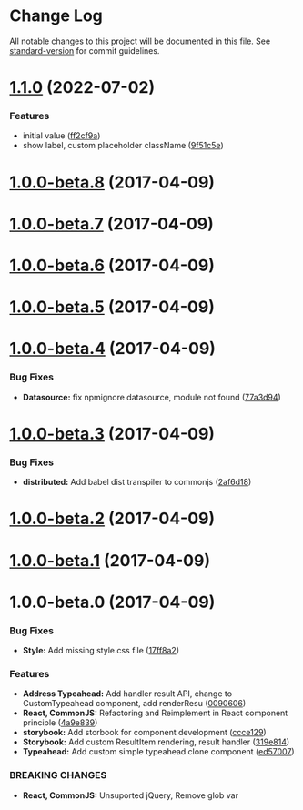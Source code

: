 # Change Log

All notable changes to this project will be documented in this file. See [standard-version](https://github.com/conventional-changelog/standard-version) for commit guidelines.

<a name="1.1.0"></a>
# [1.1.0](https://github.com/sangzn34/react-thailand-address-input/compare/v1.0.0-beta.8...v1.1.0) (2022-07-02)


### Features

* initial value ([ff2cf9a](https://github.com/sangzn34/react-thailand-address-input/commit/ff2cf9a))
* show label, custom placeholder className ([9f51c5e](https://github.com/sangzn34/react-thailand-address-input/commit/9f51c5e))



<a name="1.0.0-beta.8"></a>
# [1.0.0-beta.8](https://github.com/zapkub/react-thailand-address-typeahead/compare/v1.0.0-beta.7...v1.0.0-beta.8) (2017-04-09)



<a name="1.0.0-beta.7"></a>
# [1.0.0-beta.7](https://github.com/zapkub/react-thailand-address-typeahead/compare/v1.0.0-beta.6...v1.0.0-beta.7) (2017-04-09)



<a name="1.0.0-beta.6"></a>
# [1.0.0-beta.6](https://github.com/zapkub/react-thailand-address-typeahead/compare/v1.0.0-beta.5...v1.0.0-beta.6) (2017-04-09)



<a name="1.0.0-beta.5"></a>
# [1.0.0-beta.5](https://github.com/zapkub/react-thailand-address-typeahead/compare/v1.0.0-beta.4...v1.0.0-beta.5) (2017-04-09)



<a name="1.0.0-beta.4"></a>
# [1.0.0-beta.4](https://github.com/zapkub/react-thailand-address-typeahead/compare/v1.0.0-beta.3...v1.0.0-beta.4) (2017-04-09)


### Bug Fixes

* **Datasource:** fix npmignore datasource, module not found ([77a3d94](https://github.com/zapkub/react-thailand-address-typeahead/commit/77a3d94))



<a name="1.0.0-beta.3"></a>
# [1.0.0-beta.3](https://github.com/zapkub/react-thailand-address-typeahead/compare/v1.0.0-beta.2...v1.0.0-beta.3) (2017-04-09)


### Bug Fixes

* **distributed:** Add babel dist transpiler to commonjs ([2af6d18](https://github.com/zapkub/react-thailand-address-typeahead/commit/2af6d18))



<a name="1.0.0-beta.2"></a>
# [1.0.0-beta.2](https://github.com/zapkub/jquery.Thailand.js/compare/v1.0.0-beta.1...v1.0.0-beta.2) (2017-04-09)



<a name="1.0.0-beta.1"></a>
# [1.0.0-beta.1](https://github.com/zapkub/jquery.Thailand.js/compare/v1.0.0-beta.0...v1.0.0-beta.1) (2017-04-09)



<a name="1.0.0-beta.0"></a>
# 1.0.0-beta.0 (2017-04-09)


### Bug Fixes

* **Style:** Add missing style.css file ([17ff8a2](https://github.com/zapkub/jquery.Thailand.js/commit/17ff8a2))


### Features

* **Address Typeahead:** Add handler result API, change to CustomTypeahead component, add renderResu ([0090606](https://github.com/zapkub/jquery.Thailand.js/commit/0090606))
* **React, CommonJS:** Refactoring and Reimplement in React component principle ([4a9e839](https://github.com/zapkub/jquery.Thailand.js/commit/4a9e839))
* **storybook:** Add storbook for component development ([ccce129](https://github.com/zapkub/jquery.Thailand.js/commit/ccce129))
* **Storybook:** Add custom ResultItem rendering, result handler ([319e814](https://github.com/zapkub/jquery.Thailand.js/commit/319e814))
* **Typeahead:** Add custom simple typeahead clone component ([ed57007](https://github.com/zapkub/jquery.Thailand.js/commit/ed57007))


### BREAKING CHANGES

* **React, CommonJS:** Unsuported jQuery, Remove glob var
